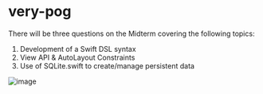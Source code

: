 # very-pog

There will be three questions on the Midterm covering the following topics:

1. Development of a Swift DSL syntax
2. View API & AutoLayout Constraints 
3. Use of SQLite.swift to create/manage persistent data  

![image](https://user-images.githubusercontent.com/57053268/138033224-5dc7c9e0-310c-4499-8f11-6a5a36ea2351.png)
